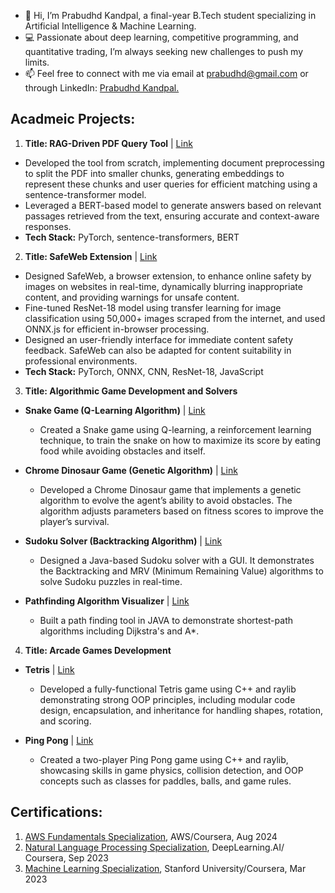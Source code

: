 - 👋 Hi, I’m Prabudhd Kandpal, a final-year B.Tech student specializing in Artificial Intelligence & Machine Learning.
- 💻 Passionate about deep learning, competitive programming, and quantitative trading, I’m always seeking new challenges to push my limits.
- 📫 Feel free to connect with me via email at [prabudhd@gmail.com](prabudhd@gmail.com) or through LinkedIn: [Prabudhd Kandpal.](https://www.linkedin.com/in/prabudhd/)

## Acadmeic Projects:
1. **Title: RAG-Driven PDF Query Tool**  | [Link](https://github.com/prabudhd2003/rag_for_pdf)                                                                                                       
- Developed the tool from scratch, implementing document preprocessing to split the PDF into smaller chunks, generating embeddings to represent these chunks and user queries for efficient matching using a sentence-transformer model. 
- Leveraged a BERT-based model to generate answers based on relevant passages retrieved from the text, ensuring accurate and context-aware responses.
- **Tech Stack:** PyTorch, sentence-transformers, BERT

2. **Title: SafeWeb Extension**  | [Link](https://github.com/prabudhd2003/SafeWebExtension_WebPage)   	                                                                       
- Designed SafeWeb, a browser extension, to enhance online safety by images on websites in real-time, dynamically blurring inappropriate content, and providing warnings for unsafe content.
- Fine-tuned ResNet-18 model using transfer learning for image classification using 50,000+ images scraped from the internet, and used ONNX.js for efficient in-browser processing.
- Designed an user-friendly interface for immediate content safety feedback. SafeWeb can also be adapted for content suitability in professional environments.
- **Tech Stack:** PyTorch, ONNX, CNN, ResNet-18, JavaScript

3. **Title: Algorithmic Game Development and Solvers**
- **Snake Game (Q-Learning Algorithm)** | [Link](https://github.com/prabudhd2003/snake)
    - Created a Snake game using Q-learning, a reinforcement learning technique, to train the snake on how to maximize its score by eating food while avoiding obstacles and itself.

- **Chrome Dinosaur Game (Genetic Algorithm)** | [Link](https://github.com/prabudhd2003/dino_game)
    - Developed a Chrome Dinosaur game that implements a genetic algorithm to evolve the agent’s ability to avoid obstacles. The algorithm adjusts parameters based on fitness scores to improve the player’s survival.

- **Sudoku Solver (Backtracking Algorithm)** | [Link](https://github.com/prabudhd2003/SudokuSolver)
    - Designed a Java-based Sudoku solver with a GUI. It demonstrates the Backtracking and MRV (Minimum Remaining Value) algorithms to solve Sudoku puzzles in real-time.

- **Pathfinding Algorithm Visualizer** | [Link](https://github.com/prabudhd2003/PathAlgorithms)
    - Built a path finding tool in JAVA to demonstrate shortest-path algorithms including Dijkstra's and A*.

4. **Title: Arcade Games Development**
- **Tetris**  | [Link](https://github.com/prabudhd2003/Tetris_cpp)
    - Developed a fully-functional Tetris game using C++ and raylib demonstrating strong OOP principles, including modular code design, encapsulation, and inheritance for handling shapes, rotation, and scoring.

- **Ping Pong** | [Link](https://github.com/prabudhd2003/ping_pong_game)
    - Created a two-player Ping Pong game using C++ and raylib, showcasing skills in game physics, collision detection, and OOP concepts such as classes for paddles, balls, and game rules.

## Certifications:
1. [AWS Fundamentals Specialization](https://www.coursera.org/account/accomplishments/specialization/certificate/5GY362NUY6XP), AWS/Coursera, Aug 2024 
2. [Natural Language Processing Specialization](https://www.coursera.org/account/accomplishments/specialization/certificate/TBPQHRAKKCG8), DeepLearning.AI/ Coursera, Sep 2023                                          
3. [Machine Learning Specialization](https://www.coursera.org/account/accomplishments/specialization/certificate/ER55XVU8A5RV), Stanford University/Coursera, Mar 2023

